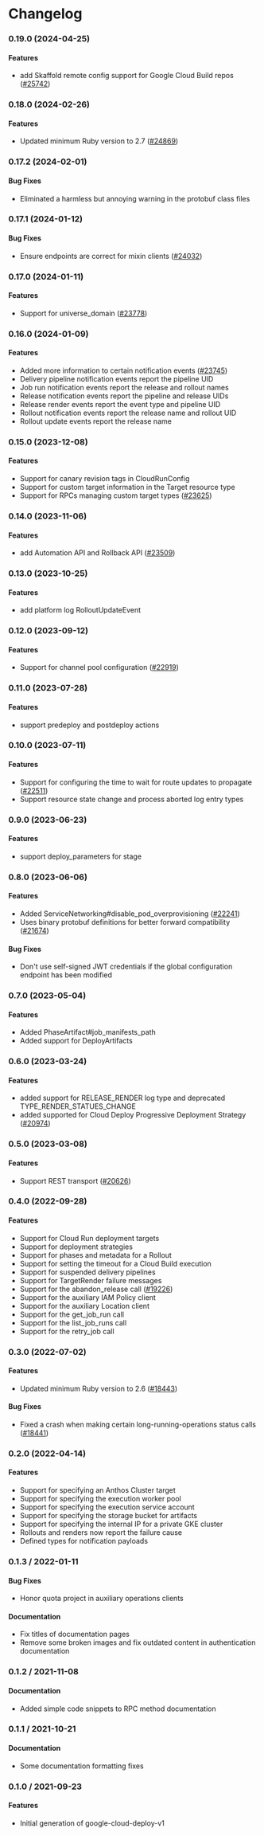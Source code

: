 # Changelog

### 0.19.0 (2024-04-25)

#### Features

* add Skaffold remote config support for Google Cloud Build repos ([#25742](https://github.com/googleapis/google-cloud-ruby/issues/25742)) 

### 0.18.0 (2024-02-26)

#### Features

* Updated minimum Ruby version to 2.7 ([#24869](https://github.com/googleapis/google-cloud-ruby/issues/24869)) 

### 0.17.2 (2024-02-01)

#### Bug Fixes

* Eliminated a harmless but annoying warning in the protobuf class files 

### 0.17.1 (2024-01-12)

#### Bug Fixes

* Ensure endpoints are correct for mixin clients ([#24032](https://github.com/googleapis/google-cloud-ruby/issues/24032)) 

### 0.17.0 (2024-01-11)

#### Features

* Support for universe_domain ([#23778](https://github.com/googleapis/google-cloud-ruby/issues/23778)) 

### 0.16.0 (2024-01-09)

#### Features

* Added more information to certain notification events ([#23745](https://github.com/googleapis/google-cloud-ruby/issues/23745)) 
* Delivery pipeline notification events report the pipeline UID 
* Job run notification events report the release and rollout names 
* Release notification events report the pipeline and release UIDs 
* Release render events report the event type and pipeline UID 
* Rollout notification events report the release name and rollout UID 
* Rollout update events report the release name 

### 0.15.0 (2023-12-08)

#### Features

* Support for canary revision tags in CloudRunConfig 
* Support for custom target information in the Target resource type 
* Support for RPCs managing custom target types ([#23625](https://github.com/googleapis/google-cloud-ruby/issues/23625)) 

### 0.14.0 (2023-11-06)

#### Features

* add Automation API and Rollback API ([#23509](https://github.com/googleapis/google-cloud-ruby/issues/23509)) 

### 0.13.0 (2023-10-25)

#### Features

* add platform log RolloutUpdateEvent 

### 0.12.0 (2023-09-12)

#### Features

* Support for channel pool configuration ([#22919](https://github.com/googleapis/google-cloud-ruby/issues/22919)) 

### 0.11.0 (2023-07-28)

#### Features

* support predeploy and postdeploy actions 

### 0.10.0 (2023-07-11)

#### Features

* Support for configuring the time to wait for route updates to propagate ([#22511](https://github.com/googleapis/google-cloud-ruby/issues/22511)) 
* Support resource state change and process aborted log entry types 

### 0.9.0 (2023-06-23)

#### Features

* support deploy_parameters for stage 

### 0.8.0 (2023-06-06)

#### Features

* Added ServiceNetworking#disable_pod_overprovisioning ([#22241](https://github.com/googleapis/google-cloud-ruby/issues/22241)) 
* Uses binary protobuf definitions for better forward compatibility ([#21674](https://github.com/googleapis/google-cloud-ruby/issues/21674)) 
#### Bug Fixes

* Don't use self-signed JWT credentials if the global configuration endpoint has been modified 

### 0.7.0 (2023-05-04)

#### Features

* Added PhaseArtifact#job_manifests_path 
* Added support for DeployArtifacts 

### 0.6.0 (2023-03-24)

#### Features

* added support for RELEASE_RENDER log type and deprecated TYPE_RENDER_STATUES_CHANGE 
* added supported for Cloud Deploy Progressive Deployment Strategy ([#20974](https://github.com/googleapis/google-cloud-ruby/issues/20974)) 

### 0.5.0 (2023-03-08)

#### Features

* Support REST transport ([#20626](https://github.com/googleapis/google-cloud-ruby/issues/20626)) 

### 0.4.0 (2022-09-28)

#### Features

* Support for Cloud Run deployment targets 
* Support for deployment strategies 
* Support for phases and metadata for a Rollout 
* Support for setting the timeout for a Cloud Build execution 
* Support for suspended delivery pipelines 
* Support for TargetRender failure messages 
* Support for the abandon_release call ([#19226](https://github.com/googleapis/google-cloud-ruby/issues/19226)) 
* Support for the auxiliary IAM Policy client 
* Support for the auxiliary Location client 
* Support for the get_job_run call 
* Support for the list_job_runs call 
* Support for the retry_job call 

### 0.3.0 (2022-07-02)

#### Features

* Updated minimum Ruby version to 2.6 ([#18443](https://github.com/googleapis/google-cloud-ruby/issues/18443)) 
#### Bug Fixes

* Fixed a crash when making certain long-running-operations status calls ([#18441](https://github.com/googleapis/google-cloud-ruby/issues/18441)) 

### 0.2.0 (2022-04-14)

#### Features

* Support for specifying an Anthos Cluster target
* Support for specifying the execution worker pool
* Support for specifying the execution service account
* Support for specifying the storage bucket for artifacts
* Support for specifying the internal IP for a private GKE cluster
* Rollouts and renders now report the failure cause
* Defined types for notification payloads

### 0.1.3 / 2022-01-11

#### Bug Fixes

* Honor quota project in auxiliary operations clients

#### Documentation

* Fix titles of documentation pages
* Remove some broken images and fix outdated content in authentication documentation

### 0.1.2 / 2021-11-08

#### Documentation

* Added simple code snippets to RPC method documentation

### 0.1.1 / 2021-10-21

#### Documentation

* Some documentation formatting fixes

### 0.1.0 / 2021-09-23

#### Features

* Initial generation of google-cloud-deploy-v1

